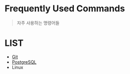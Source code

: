 # Frequently Used Commands
> 자주 사용하는 명령어들

# LIST
- [Git](./Git.md)
- [PostgreSQL](./PostgreSQL.md)
- Linux